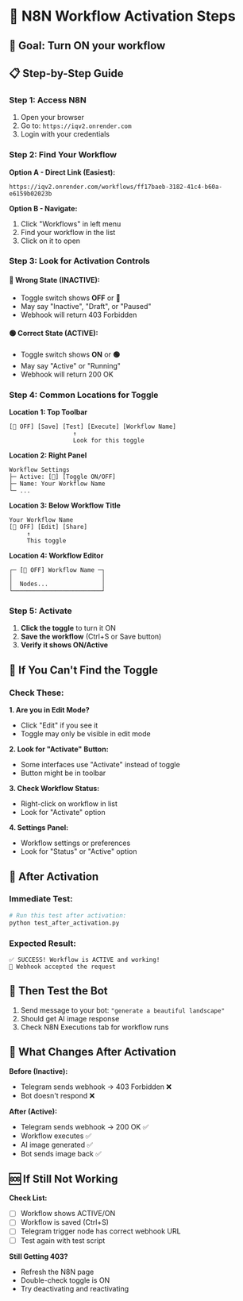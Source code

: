 # 🔧 N8N Workflow Activation Steps

## 🎯 Goal: Turn ON your workflow

## 📋 Step-by-Step Guide

### Step 1: Access N8N
1. Open your browser
2. Go to: `https://iqv2.onrender.com`
3. Login with your credentials

### Step 2: Find Your Workflow
**Option A - Direct Link (Easiest):**
```
https://iqv2.onrender.com/workflows/ff17baeb-3182-41c4-b60a-e6159b02023b
```

**Option B - Navigate:**
1. Click "Workflows" in left menu
2. Find your workflow in the list
3. Click on it to open

### Step 3: Look for Activation Controls

#### 🔴 Wrong State (INACTIVE):
- Toggle switch shows **OFF** or **🔴**
- May say "Inactive", "Draft", or "Paused"
- Webhook will return 403 Forbidden

#### 🟢 Correct State (ACTIVE):
- Toggle switch shows **ON** or **🟢**  
- May say "Active" or "Running"
- Webhook will return 200 OK

### Step 4: Common Locations for Toggle

**Location 1: Top Toolbar**
```
[🔴 OFF] [Save] [Test] [Execute] [Workflow Name]
                  ↑
                  Look for this toggle
```

**Location 2: Right Panel**
```
Workflow Settings
├─ Active: [🔴] [Toggle ON/OFF]
├─ Name: Your Workflow Name
└─ ...
```

**Location 3: Below Workflow Title**
```
Your Workflow Name
[🔴 OFF] [Edit] [Share]
     ↑
     This toggle
```

**Location 4: Workflow Editor**
```
┌─ [🔴 OFF] Workflow Name ─┐
│                         │
│  Nodes...               │
└─────────────────────────┘
```

### Step 5: Activate
1. **Click the toggle** to turn it ON
2. **Save the workflow** (Ctrl+S or Save button)
3. **Verify it shows ON/Active**

## 🚨 If You Can't Find the Toggle

### Check These:

**1. Are you in Edit Mode?**
- Click "Edit" if you see it
- Toggle may only be visible in edit mode

**2. Look for "Activate" Button:**
- Some interfaces use "Activate" instead of toggle
- Button might be in toolbar

**3. Check Workflow Status:**
- Right-click on workflow in list
- Look for "Activate" option

**4. Settings Panel:**
- Workflow settings or preferences
- Look for "Status" or "Active" option

## 🔄 After Activation

### Immediate Test:
```bash
# Run this test after activation:
python test_after_activation.py
```

### Expected Result:
```
✅ SUCCESS! Workflow is ACTIVE and working!
🎉 Webhook accepted the request
```

## 📱 Then Test the Bot

1. Send message to your bot: `"generate a beautiful landscape"`
2. Should get AI image response
3. Check N8N Executions tab for workflow runs

## 🎯 What Changes After Activation

**Before (Inactive):**
- Telegram sends webhook → 403 Forbidden ❌
- Bot doesn't respond ❌

**After (Active):**  
- Telegram sends webhook → 200 OK ✅
- Workflow executes ✅
- AI image generated ✅
- Bot sends image back ✅

## 🆘 If Still Not Working

**Check List:**
- [ ] Workflow shows ACTIVE/ON
- [ ] Workflow is saved (Ctrl+S)
- [ ] Telegram trigger node has correct webhook URL
- [ ] Test again with test script

**Still Getting 403?**
- Refresh the N8N page
- Double-check toggle is ON
- Try deactivating and reactivating